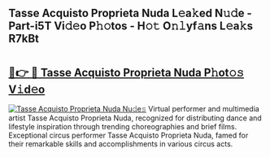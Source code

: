 ## Tasse Acquisto Proprieta Nuda L𝚎a𝚔ed N𝚞𝚍e - Part-i5T Vi𝚍𝚎o P𝚑𝚘tos - H𝚘𝚝 O𝚗𝚕yf𝚊ns L𝚎a𝚔s R7kBt

# <h2><a href="http://kf8741.oniu.top/?m=Tasse+Acquisto+Proprieta+Nuda">🔗👉 🔴 Tasse Acquisto Proprieta Nuda P𝚑ot𝚘𝚜 V𝚒d𝚎o</a></h2>

[![Tasse Acquisto Proprieta Nuda Nu𝚍e𝚜](https://i.imgur.com/0qMVB7G.gif)](http://kf8741.oniu.top/?m=Tasse+Acquisto+Proprieta+Nuda)
Virtual performer and multimedia artist Tasse Acquisto Proprieta Nuda, recognized for distributing dance and lifestyle inspiration through trending choreographies and brief films. Exceptional circus performer Tasse Acquisto Proprieta Nuda, famed for their remarkable skills and accomplishments in various circus acts.  
